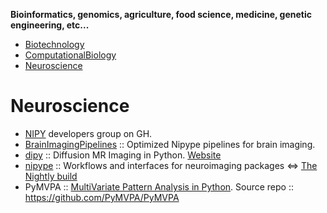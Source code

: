 **Bioinformatics, genomics, agriculture, food science, medicine, genetic engineering, etc...**

* [Biotechnology](#biotechnology)
* [ComputationalBiology](#computationalbiology)
* [Neuroscience](#neuroscience)


# Neuroscience
* [NIPY](https://github.com/nipy) developers group on GH.
* [BrainImagingPipelines](https://github.com/INCF/BrainImagingPipelines) ::  Optimized Nipype pipelines for brain imaging.
* [dipy](https://github.com/nipy/dipy) :: Diffusion MR Imaging in Python. [Website](http://dipy.org)
* [nipype](https://github.com/nipy/nipype) :: Workflows and interfaces for neuroimaging packages <=> [The Nightly build](http://www.mit.edu/~satra/nipype-nightly/)
* PyMVPA :: [MultiVariate Pattern Analysis in Python](http://www.pymvpa.org). Source repo :: https://github.com/PyMVPA/PyMVPA
